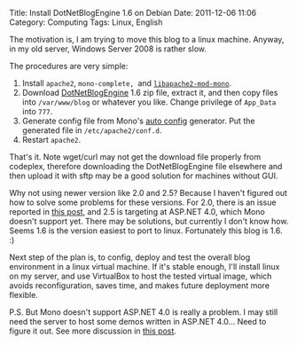 Title: Install DotNetBlogEngine 1.6 on Debian
Date: 2011-12-06 11:06
Category: Computing
Tags: Linux, English

The motivation is, I am trying to move this blog to a linux machine. Anyway, in my old server, Windows Server 2008 is rather slow.
 
The procedures are very simple:
 
1. Install `apache2`, `mono-complete, `and [`libapache2-mod-mono`](http://www.google.com/url?q=http%3A%2F%2Fwww.mono-project.com%2FMod_mono&sa=D&sntz=1&usg=AFQjCNGgO_s-plXvnNr22ff5S1eWgj2vfw).
2. Download [DotNetBlogEngine](http://www.google.com/url?q=http%3A%2F%2Fblogengine.codeplex.com%2Freleases%2Fview%2F39387&sa=D&sntz=1&usg=AFQjCNGKad2J1zk1tOcD12PVVftedFmtjA) 1.6 zip file, extract it, and then copy files into `/var/www/blog` or whatever you like.
Change privilege of `App_Data` into `777`.
3. Generate config file from Mono's [auto config](http://www.google.com/url?q=http%3A%2F%2Fgo-mono.com%2Fconfig-mod-mono%2F&sa=D&sntz=1&usg=AFQjCNFA6wPgSErZjdsXomlaq7cLnZ_uwA) generator.
 Put the generated file in `/etc/apache2/conf.d`.
4. Restart `apache2`.
 
That's it.
Note wget/curl may not get the download file properly from codeplex, therefore downloading the DotNetBlogEngine file elsewhere and then upload it with sftp may be a good solution for machines without GUI.
 
Why not using newer version like 2.0 and 2.5?
Because I haven't figured out how to solve some problems for these versions.
For 2.0, there is an issue reported in [this post](http://blogengine.codeplex.com/workitem/12077), and 2.5 is targeting at ASP.NET 4.0, which Mono doesn't support yet.
There may be solutions, but currently I don't know how.
Seems 1.6 is the version easiest to port to linux.
Fortunately this blog is 1.6. :)
 
Next step of the plan is, to config, deploy and test the overall blog environment in a linux virtual machine.
If it's stable enough, I'll install linux on my server, and use VirtualBox to host the tested virtual image, which avoids reconfiguration, saves time, and makes future deployment more flexible.
 
P.S. But Mono doesn't support ASP.NET 4.0 is really a problem.
I may still need the server to host some demos written in ASP.NET 4.0... 
Need to figure it out. See more discussion in [this post](https://yage.ai/running-aspnet-40-applications-in-debianlinux.html).